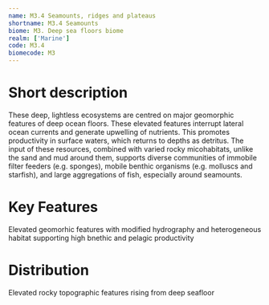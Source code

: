 ```yaml
---
name: M3.4 Seamounts, ridges and plateaus
shortname: M3.4 Seamounts
biome: M3. Deep sea floors biome
realm: ['Marine']
code: M3.4
biomecode: M3
---
```

# Short description

These deep, lightless ecosystems are centred on major geomorphic features of deep ocean floors. These elevated features interrupt lateral ocean currents and generate upwelling of nutrients. This promotes productivity in surface waters, which returns to depths as detritus. The input of these resources, combined with varied rocky micohabitats, unlike the sand and mud around them, supports diverse communities of immobile filter feeders (e.g. sponges), mobile benthic organisms (e.g. molluscs and starfish), and large aggregations of fish, especially around seamounts.

# Key Features

Elevated geomorhic features with modified hydrography and heterogeneous habitat supporting high bnethic and pelagic productivity

# Distribution

Elevated rocky topographic features rising from deep seafloor
